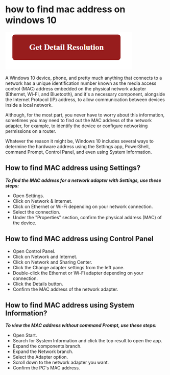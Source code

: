 # how to find mac address on windows 10

[![how to find mac address on windows 10](gett-detail.png)](https://github.com/techwhoop/how.to.find.mac.address.on.windows10/)


A Windows 10 device, phone, and pretty much anything that connects to a network has a unique identification number known as the media access control (MAC) address embedded on the physical network adapter (Ethernet, Wi-Fi, and Bluetooth), and it's a necessary component, alongside the Internet Protocol (IP) address, to allow communication between devices inside a local network.

Although, for the most part, you never have to worry about this information, sometimes you may need to find out the MAC address of the network adapter, for example, to identify the device or configure networking permissions on a router.

Whatever the reason it might be, Windows 10 includes several ways to determine the hardware address using the Settings app, PowerShell, command Prompt, Control Panel, and even using System Information.

## How to find MAC address using Settings?

**_To find the MAC address for a network adapter with Settings, use these steps:_**

* Open Settings.
* Click on Network & Internet.
* Click on Ethernet or Wi-Fi depending on your network connection.
* Select the connection.
* Under the "Properties" section, confirm the physical address (MAC) of the device.

## How to find MAC address using Control Panel

* Open Control Panel.
* Click on Network and Internet.
* Click on Network and Sharing Center.
* Click the Change adapter settings from the left pane.
* Double-click the Ethernet or Wi-Fi adapter depending on your connection.
* Click the Details button.
* Confirm the MAC address of the network adapter.

## How to find MAC address using System Information?

**_To view the MAC address without command Prompt, use these steps:_**

* Open Start.
* Search for System Information and click the top result to open the app.
* Expand the components branch.
* Expand the Network branch.
* Select the Adapter option.
* Scroll down to the network adapter you want.
* Confirm the PC's MAC address.
